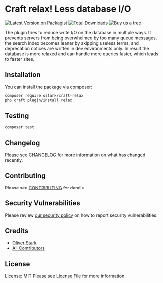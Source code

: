 # Craft relax! Less database I/O 

[![Latest Version on Packagist](https://img.shields.io/packagist/v/ostark/craft-relax.svg?style=flat-square)](https://packagist.org/packages/ostark/craft-relax)
[![Total Downloads](https://img.shields.io/packagist/dt/ostark/craft-relax.svg?style=flat-square)](https://packagist.org/packages/ostark/craft-relax)
[![Buy us a tree](https://img.shields.io/badge/Treeware-%F0%9F%8C%B3-lightgreen)](https://plant.treeware.earth/ostark/craft-relax)

The plugin tries to reduce write I/O on the database in multiple ways. It prevents servers from being overwhelmed by too many queue messages, the search index becomes leaner by skipping useless terms, and deprecation notices are written in dev environments only.
In result the database is more relaxed and can handle more queries faster, which leads to faster sites.


## Installation

You can install the package via composer:

```bash
composer require ostark/craft-relax
php craft plugin/install relax
```


## Testing

```bash
composer test
```

## Changelog

Please see [CHANGELOG](CHANGELOG.md) for more information on what has changed recently.

## Contributing

Please see [CONTRIBUTING](.github/CONTRIBUTING.md) for details.

## Security Vulnerabilities

Please review [our security policy](../../security/policy) on how to report security vulnerabilities.

## Credits

- [Oliver Stark](https://github.com/ostark)
- [All Contributors](../../contributors)

## License

License: MIT
Please see [License File](LICENSE.md) for more information.
